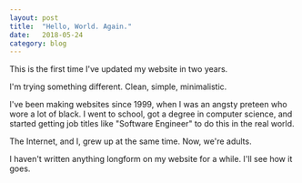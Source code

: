 ```yaml
---
layout: post
title:  "Hello, World. Again."
date:   2018-05-24
category: blog
---
```


This is the first time I've updated my website in two years. 

<!-- more -->

I'm trying something different. Clean, simple, minimalistic.

I've been making websites since 1999, when I was an angsty preteen who wore a lot of black. I went to school, got a degree in computer science, and started getting job titles like "Software Engineer" to do this in the real world. 

The Internet, and I, grew up at the same time. Now, we're adults. 

I haven't written anything longform on my website for a while. I'll see how it goes.